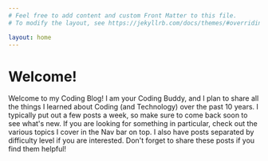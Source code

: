 ```yaml
---
# Feel free to add content and custom Front Matter to this file.
# To modify the layout, see https://jekyllrb.com/docs/themes/#overriding-theme-defaults

layout: home
---
```


# Welcome!

Welcome to my Coding Blog!
I am your Coding Buddy, and I plan to share all the things I learned about Coding (and Technology) over the past 10 years.
I typically put out a few posts a week, so make sure to come back soon to see what's new.
If you are looking for something in particular, check out the various topics I cover in the Nav bar on top.
I also have posts separated by difficulty level if you are interested.
Don't forget to share these posts if you find them helpful!


